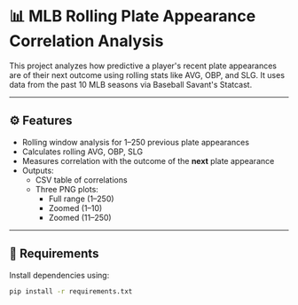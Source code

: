 # 📊 MLB Rolling Plate Appearance Correlation Analysis

This project analyzes how predictive a player's recent plate appearances are of their next outcome using rolling stats like AVG, OBP, and SLG. It uses data from the past 10 MLB seasons via Baseball Savant's Statcast.

---

## ⚙️ Features

- Rolling window analysis for 1–250 previous plate appearances
- Calculates rolling AVG, OBP, SLG
- Measures correlation with the outcome of the **next** plate appearance
- Outputs:
  - CSV table of correlations
  - Three PNG plots:
    - Full range (1–250)
    - Zoomed (1–10)
    - Zoomed (11–250)

---

## 🧱 Requirements

Install dependencies using:

```bash
pip install -r requirements.txt
